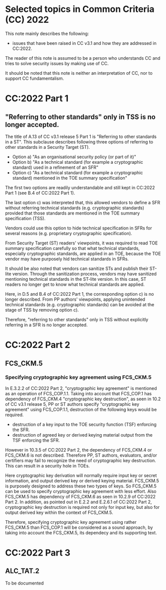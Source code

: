 # Selected topics in Common Criteria (CC) 2022

This note mainly describes the following:
- issues that have been raised in CC v3.1 and how they are addressed in CC:2022.

The reader of this note is assumed to be a person who understands CC and tries to solve security issues by making use of CC.

It should be noted that this note is neither an interpretation of CC, nor to support CC fundamentalism.

# CC:2022 Part 1
## "Referring to other standards" only in TSS is no longer accepted.

The title of A.13 of CC v3.1 release 5 Part 1 is "Referring to other standards in a ST".
This subclause describes following three options of referring to other standards in a Security Target (ST).
- Option a) "As an organisational security policy (or part of it)"
- Option b) "As a technical standard (for example a cryptographic standard) used in a refinement of an SFR"
- Option c) "As a technical standard (for example a cryptographic standard) mentioned in the TOE summary specification"

The first two options are readily understandable and still kept in CC:2022 Part 1 (see B.4 of CC:2022 Part 1). 

The last option c) was interpreted that, this allowed vendors to define a SFR without referring technical standards (e.g. cryptographic standards) provided that those standards are mentioned in the TOE summary specification (TSS).

Vendors could use this option to hide technical specification in SFRs for several reasons (e.g. proprietary cryptographic specification).

From Security Target (ST) readers' viewpoints, it was required to read TOE summary specification carefully so that what technical standards, especially cryptographic standards, are applied in an TOE, because the TOE vendor may have purposely hid technical standards in SFRs.

It should be also noted that vendors can sanitize STs and publish their ST-lite version. 
Through the sanitization process, vendors may have sanitized mentioning technical standards in the ST-lite version. In this case, ST readers no longer get to know what technical standards are applied.

Here, in D.5 and B.4 of CC:2022 Part 1, the corresponding option c) is no longer described. 
From PP authors' viewpoints, applying unintended technical standards (e.g. cryptographic standards) can be avoided at the stage of TSS by removing option c).

Therefore, "referring to other standards" only in TSS without explicitly referring in a SFR is no longer accepted.

# CC:2022 Part 2
## FCS_CKM.5
### Specifying cryptographic key agreement using FCS_CKM.5
In E.3.2.2 of CC:2022 Part 2, "cryptographic key agreement" is mentioned as an operation of FCS_COP.1.1.
Taking into account that FCS_COP.1 has dependency of FCS_CKM.4 "cryptographic key destruction", as seen in 10.2 of CC v3.1 release 5, 
PP or ST authors specify "cryptographic key agreement" using FCS_COP.1.1, destruction of the following keys would be required.
- destruction of a key input to the TOE security function (TSF) enforcing the SFR.
- destruction of agreed key or derived keying material output from the TSF enforcing the SFR.

However in 10.3.5 of CC:2022 Part 2, the dependency of FCS_CKM.4 or FCS_CKM.6 is not described.
Therefore PP, ST authors, evaluators, and/or certifiers may fail to recognize the need of cryptographic key destruction.
This can result in a security hole in TOEs.

Here cryptographic key derivation will normally require input key or secret information, and output derived key or derived keying material.
FCS_CKM.5 is purposely designed to address these two types of keys. 
So FCS_CKM.5 can be used to specify cryptographic key agreement with less effort.
Also FCS_CKM.5 has dependency of FCS_CKM.6 as seen in 10.2.9 of CC:2022 Part 2.
In addition, as pointed out in E.2.2 and E.2.6.1 of CC:2022 Part 2, cryptographic key destruction is required not only for input key, but also for output derived key within the context of FCS_CKM.5.

Therefore, specifying cryptographic key agreement using rather FCS_CKM.5 than FCS_COP.1 will be considered as a sound approach, by taking into account the FCS_CKM.5, its dependecy and its supporting text.

# CC:2022 Part 3
## ALC_TAT.2
To be documented
